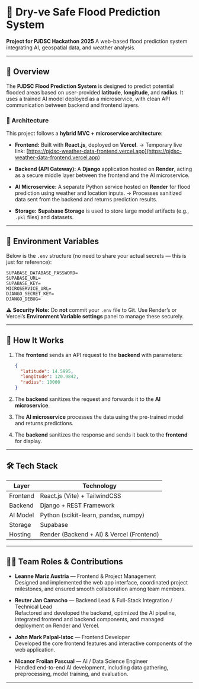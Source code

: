 # 🌊 Dry-ve Safe Flood Prediction System

**Project for PJDSC Hackathon 2025**
A web-based flood prediction system integrating AI, geospatial data, and weather analysis.

---

## 🚀 Overview

The **PJDSC Flood Prediction System** is designed to predict potential flooded areas based on user-provided **latitude**, **longitude**, and **radius**.
It uses a trained AI model deployed as a microservice, with clean API communication between backend and frontend layers.

### 🧩 Architecture

This project follows a **hybrid MVC + microservice architecture**:

* **Frontend:**
  Built with **React.js**, deployed on **Vercel**.
  → Temporary live link: [https://pjdsc-weather-data-frontend.vercel.app](https://pjdsc-weather-data-frontend.vercel.app)

* **Backend (API Gateway):**
  A **Django** application hosted on **Render**, acting as a secure middle layer between the frontend and the AI microservice.

* **AI Microservice:**
  A separate Python service hosted on **Render** for flood prediction using weather and location inputs.
  → Processes sanitized data sent from the backend and returns prediction results.

* **Storage:**
  **Supabase Storage** is used to store large model artifacts (e.g., `.pkl` files) and datasets.

---

## 🔐 Environment Variables

Below is the `.env` structure (no need to share your actual secrets — this is just for reference):

```env
SUPABASE_DATABASE_PASSWORD=
SUPABASE_URL=
SUPABASE_KEY=
MICROSERVICE_URL=
DJANGO_SECRET_KEY=
DJANGO_DEBUG=
```

⚠️ **Security Note:**
Do **not** commit your `.env` file to Git. Use Render’s or Vercel’s **Environment Variable settings** panel to manage these securely.

---

## 🧠 How It Works

1. The **frontend** sends an API request to the **backend** with parameters:

   ```json
   {
     "latitude": 14.5995,
     "longitude": 120.9842,
     "radius": 10000
   }
   ```

2. The **backend** sanitizes the request and forwards it to the **AI microservice**.

3. The **AI microservice** processes the data using the pre-trained model and returns predictions.

4. The **backend** sanitizes the response and sends it back to the **frontend** for display.

---

## 🛠️ Tech Stack

| Layer    | Technology                                |
| -------- | ----------------------------------------- |
| Frontend | React.js (Vite) + TailwindCSS             |
| Backend  | Django + REST Framework                   |
| AI Model | Python (scikit-learn, pandas, numpy)      |
| Storage  | Supabase                                  |
| Hosting  | Render (Backend + AI) & Vercel (Frontend) |

---

## 👨‍💻 Team Roles & Contributions

- **Leanne Mariz Austria** — Frontend & Project Management  
  Designed and implemented the web app interface, coordinated project milestones, and ensured smooth collaboration among team members.

- **Reuter Jan Camacho** — Backend Lead & Full-Stack Integration / Technical Lead  
  Refactored and developed the backend, optimized the AI pipeline, integrated frontend and backend components, and managed deployment on Render and Vercel.

- **John Mark Palpal-latoc** — Frontend Developer  
  Developed the core frontend features and interactive components of the web application.

- **Nicanor Froilan Pascual** — AI / Data Science Engineer  
  Handled end-to-end AI development, including data gathering, preprocessing, model training, and evaluation.

---
